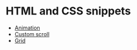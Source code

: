 # HTML and CSS snippets

- [Animation](https://github.com/LorranSutter/Code-Snippets/tree/master/HTML-CSS/animation)
- [Custom scroll](https://github.com/LorranSutter/Code-Snippets/tree/master/HTML-CSS/custom-scroll)
- [Grid](https://github.com/LorranSutter/Code-Snippets/tree/master/HTML-CSS/grid)
